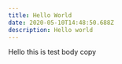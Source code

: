 ```yaml
---
title: Hello World
date: 2020-05-10T14:48:50.688Z
description: Hello world
---
```

Hello this is test body copy